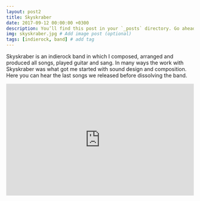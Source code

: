 ```yaml
---
layout: post2
title: Skyskraber
date: 2017-09-12 00:00:00 +0300
description: You’ll find this post in your `_posts` directory. Go ahead and edit it and re-build the site to see your changes. # Add post description (optional)
img: skyskraber.jpg # Add image post (optional)
tags: [indierock, band] # add tag
---
```


Skyskraber is an indierock band in which I composed, arranged and produced all songs, played guitar and sang. In many ways the work with Skyskraber was what got me started with sound design and composition. Here you can hear the last songs we released before dissolving the band.


<iframe width="100%" height="300" scrolling="no" frameborder="no" allow="autoplay" src="https://w.soundcloud.com/player/?url=https%3A//api.soundcloud.com/playlists/282842916&color=%23ff5500&auto_play=false&hide_related=false&show_comments=true&show_user=true&show_reposts=false&show_teaser=true&visual=true"></iframe>
